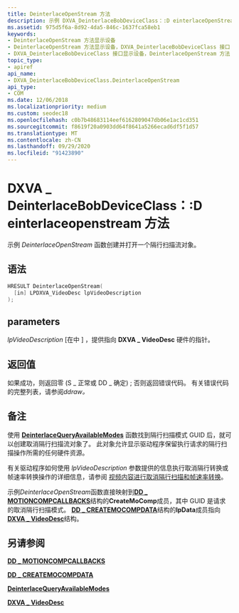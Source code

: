 ```yaml
---
title: DeinterlaceOpenStream 方法
description: 示例 DXVA_DeinterlaceBobDeviceClass：:D einterlaceOpenStream 函数创建并打开一个隔行扫描流对象。
ms.assetid: 975d5f6a-8d92-4da5-846c-1637fca58eb1
keywords:
- DeinterlaceOpenStream 方法显示设备
- DeinterlaceOpenStream 方法显示设备，DXVA_DeinterlaceBobDeviceClass 接口
- DXVA_DeinterlaceBobDeviceClass 接口显示设备，DeinterlaceOpenStream 方法
topic_type:
- apiref
api_name:
- DXVA_DeinterlaceBobDeviceClass.DeinterlaceOpenStream
api_type:
- COM
ms.date: 12/06/2018
ms.localizationpriority: medium
ms.custom: seodec18
ms.openlocfilehash: c0b7b48683114eef6162809047db06e1ac1cd351
ms.sourcegitcommit: f8619f20a0903dd64f8641a5266ecad6df5f1d57
ms.translationtype: MT
ms.contentlocale: zh-CN
ms.lasthandoff: 09/29/2020
ms.locfileid: "91423890"
---
```

# <a name="dxva_deinterlacebobdeviceclassdeinterlaceopenstream-method"></a>DXVA \_ DeinterlaceBobDeviceClass：:D einterlaceopenstream 方法


示例 *DeinterlaceOpenStream* 函数创建并打开一个隔行扫描流对象。

<a name="syntax"></a>语法
------

```cpp
HRESULT DeinterlaceOpenStream(
  [in] LPDXVA_VideoDesc lpVideoDescription
);
```

<a name="parameters"></a>parameters
----------

*lpVideoDescription* \[在中 \] ，提供指向 **DXVA \_ VideoDesc** 硬件的指针。

<a name="return-value"></a>返回值
------------

如果成功，则返回零 (S \_ 正常或 DD \_ 确定) ; 否则返回错误代码。 有关错误代码的完整列表，请参阅*ddraw。*

<a name="remarks"></a>备注
-------

使用 [**DeinterlaceQueryAvailableModes**](dxva-deinterlacecontainerdeviceclass-deinterlacequeryavailablemodes.md) 函数找到隔行扫描模式 GUID 后，就可以创建取消隔行扫描流对象了。 此对象允许显示驱动程序保留执行请求的隔行扫描操作所需的任何硬件资源。

有关驱动程序如何使用 *lpVideoDescription* 参数提供的信息执行取消隔行转换或帧速率转换操作的详细信息，请参阅 [视频内容进行取消隔行扫描和帧速率转换](./video-content-for-deinterlace-and-frame-rate-conversion.md)。

示例*DeinterlaceOpenStream*函数直接映射到[**DD \_ MOTIONCOMPCALLBACKS**](/windows/win32/api/ddrawint/ns-ddrawint-dd_motioncompcallbacks)结构的**CreateMoComp**成员，其中 GUID 是请求的取消隔行扫描模式。 [**DD \_ CREATEMOCOMPDATA**](/windows/win32/api/ddrawint/ns-ddrawint-dd_createmocompdata)结构的**lpData**成员指向[**DXVA \_ VideoDesc**](/windows-hardware/drivers/ddi/dxva/ns-dxva-_dxva_videodesc)结构。

## <a name="span-idsee_alsospansee-also"></a><span id="see_also"></span>另请参阅


[**DD \_ MOTIONCOMPCALLBACKS**](/windows/win32/api/ddrawint/ns-ddrawint-dd_motioncompcallbacks)

[**DD \_ CREATEMOCOMPDATA**](/windows/win32/api/ddrawint/ns-ddrawint-dd_createmocompdata)

[**DeinterlaceQueryAvailableModes**](dxva-deinterlacecontainerdeviceclass-deinterlacequeryavailablemodes.md)

[**DXVA \_ VideoDesc**](/windows-hardware/drivers/ddi/dxva/ns-dxva-_dxva_videodesc)

 


